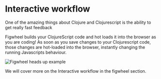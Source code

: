# Interactive workflow

One of the amazing things about Clojure and Clojurescript is the ability to get really fast feedback

Figwheel builds your ClojureScript code and hot loads it into the browser as you are coding!  As soon as you save changes to your Clojurescript code, those changes are hot-loaded into the browser, instantly changing the running Javascripts behaviour.

![Figwheel heads up example](https://s3.amazonaws.com/bhauman-blog-images/figwheel_image.png)

We will cover more on the Interactive workflow in the figwheel section.

